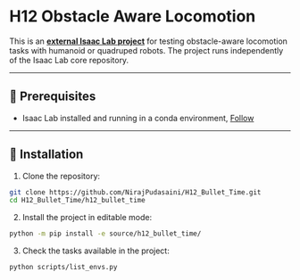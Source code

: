 # H12 Obstacle Aware Locomotion

This is an [**external Isaac Lab project**]((https://isaac-sim.github.io/IsaacLab/main/source/overview/own-project/template.html).) for testing obstacle-aware locomotion tasks with humanoid or quadruped robots. The project runs independently of the Isaac Lab core repository.  

---

## 🔹 Prerequisites

- Isaac Lab installed and running in a conda environment, [Follow](https://isaac-sim.github.io/IsaacLab/main/source/setup/installation/index.html)

---

## 🔹 Installation

1. Clone the repository:

```bash
git clone https://github.com/NirajPudasaini/H12_Bullet_Time.git
cd H12_Bullet_Time/h12_bullet_time
```

2. Install the project in editable mode:

```bash
python -m pip install -e source/h12_bullet_time/
```

3. Check the tasks available in the project:
```bash
python scripts/list_envs.py
```
